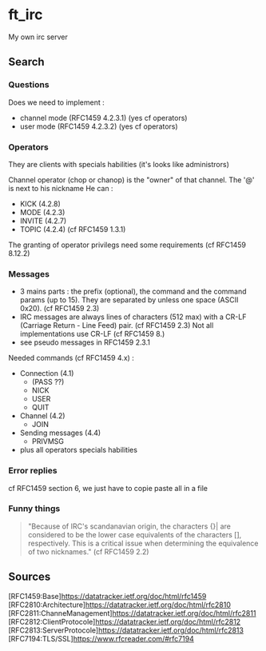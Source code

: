 # ft_irc
My own irc server

## Search
### Questions
Does we need to implement :
- channel mode (RFC1459 4.2.3.1) (yes cf operators)
- user mode (RFC1459 4.2.3.2) (yes cf operators)

### Operators
They are clients with specials habilities (it's looks like administrors)

Channel operator (chop or chanop) is the "owner" of that channel. The '@' is next to his nickname
He can :
- KICK (4.2.8)
- MODE (4.2.3)
- INVITE (4.2.7)
- TOPIC (4.2.4)
(cf RFC1459 1.3.1)

The granting of operator privilegs need some requirements (cf RFC1459 8.12.2)

### Messages
- 3 mains parts : the prefix (optional), the command and the command params (up to 15). They are separated by unless one space (ASCII 0x20). (cf RFC1459 2.3)
- IRC messages are always lines of characters (512 max) with a CR-LF (Carriage Return - Line Feed) pair. (cf RFC1459 2.3) Not all implementations use CR-LF (cf RFC1459 8.)
- see pseudo messages in RFC1459 2.3.1

Needed commands (cf RFC1459 4.x) :
- Connection (4.1)
  - (PASS ??)
  - NICK
  - USER
  - QUIT
- Channel (4.2)
  - JOIN
- Sending messages (4.4)
  - PRIVMSG
- plus all operators specials habilities

### Error replies
cf RFC1459 section 6, we just have to copie paste all in a file

### Funny things
> "Because of IRC's scandanavian origin, the characters {}| are
> considered to be the lower case equivalents of the characters []\,
> respectively. This is a critical issue when determining the
> equivalence of two nicknames." (cf RFC1459 2.2)

## Sources
[RFC1459:Base]https://datatracker.ietf.org/doc/html/rfc1459
[RFC2810:Architecture]https://datatracker.ietf.org/doc/html/rfc2810
[RFC2811:ChanneManagement]https://datatracker.ietf.org/doc/html/rfc2811
[RFC2812:ClientProtocole]https://datatracker.ietf.org/doc/html/rfc2812
[RFC2813:ServerProtocole]https://datatracker.ietf.org/doc/html/rfc2813
[RFC7194:TLS/SSL]https://www.rfcreader.com/#rfc7194